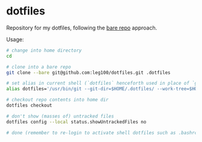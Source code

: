 # dotfiles

Repository for my dotfiles, following the [bare repo](https://www.atlassian.com/git/tutorials/dotfiles) approach.

Usage:

```bash
# change into home directory
cd

# clone into a bare repo
git clone --bare git@github.com:leg100/dotfiles.git .dotfiles

# set alias in current shell (`dotfiles` henceforth used in place of `git`)
alias dotfiles='/usr/bin/git --git-dir=$HOME/.dotfiles/ --work-tree=$HOME'

# checkout repo contents into home dir
dotfiles checkout

# don't show (masses of) untracked files
dotfiles config --local status.showUntrackedFiles no

# done (remember to re-login to activate shell dotfiles such as .bashrc)
```

